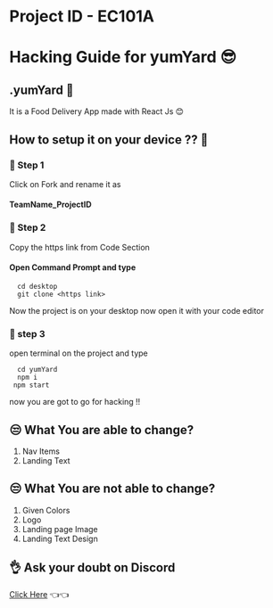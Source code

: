 # Project ID - EC101A

# Hacking Guide for yumYard 😎

## .yumYard 🤞

It is a Food Delivery App made with React Js 😊


## How to setup it on your device ?? 🤔

### 🤞 Step 1

Click on Fork and rename it as

#### TeamName_ProjectID
### 🤞 Step 2 
Copy the https link from Code Section

#### Open Command Prompt and type

```http
  cd desktop
  git clone <https link>
```
Now the project is on your desktop now open it with your code editor
### 🤞 step 3
open terminal on the project and type 
```http
  cd yumYard
  npm i
 npm start
```
now you are got to go for hacking !!



## 😒 What You are able to change? 
1. Nav Items
2. Landing Text

## 😒 What You are not able to change? 
1. Given Colors
2. Logo
3. Landing page Image
4. Landing Text Design




## 👌 Ask your doubt on Discord

[Click Here](https://discord.com/invite/8qJBt5pby5)  👈👈
